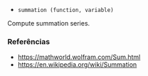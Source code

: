 * `summation (function, variable)`

Compute summation series.

### Referências

* https://mathworld.wolfram.com/Sum.html
* https://en.wikipedia.org/wiki/Summation
